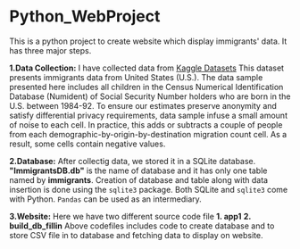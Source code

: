 # Python_WebProject

This is a python project to create website which display immigrants' data. It has three major steps. 

**1.Data Collection:** I have collected data from [Kaggle Datasets](https://www.kaggle.com/datasets) This dataset presents immigrants data from United States (U.S.). The data sample presented here includes all children in the Census Numerical Identification Database (Numident) of Social Security Number holders who are born in the U.S. between 1984-92. To ensure our estimates preserve anonymity and satisfy differential privacy requirements, data sample infuse a small amount of noise to each cell. In practice, this adds or subtracts a couple of people from each demographic-by-origin-by-destination migration count cell. As a result, some cells contain negative values.


**2.Database:** After collectig data, we stored it in a SQLite database. **"ImmigrantsDB.db"** is the name of database and it has only one table named by **immigrants**. Creation of database and table along with data insertion is done using the `sqlite3` package. Both SQLite and `sqlite3` come with Python. `Pandas` can be used as an intermediary.


**3.Website:**
Here we have two different source code file 
**1. app1**
**2. build_db_fillin**
Above codefiles includes code to create database and to store CSV file in to database and fetching data to display on website. 
